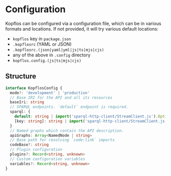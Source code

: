 # Configuration

Kopflos can be configured via a configuration file, which can be in various formats and locations. If not provided, it will try various default locations:

- `kopflos` key in `package.json`
- `.kopflosrc` (YAML or JSON)
- `.kopflosrc.(json|yaml|yml|js|ts|mjs|cjs)`
- any of the above in `.config` directory
- `kopflos.config.(js|ts|mjs|cjs)`

## Structure

```ts
interface KopflosConfig {
  mode?: 'development' | 'production'
  // Base IRI for the API and all its resources
  baseIri: string
  // SPARQL endpoints. `default` endpoint is required.
  sparql: {
    default: string | import('sparql-http-client/StreamClient.js').Options
    [key: string]: string | import('sparql-http-client/StreamClient.js').Options
  }
  // Named graphs which contain the API description.
  apiGraphs: Array<NamedNode | string>
  // Base path for resolving `code:link` imports
  codeBase?: string
  // Plugin configuration
  plugins?: Record<string, unknown>
  // Custom configuration variables
  variables?: Record<string, unknown>
}
```
